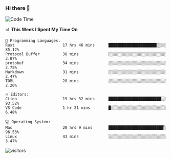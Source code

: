 ### Hi there 👋

<!--
**CrazyCollin/crazycollin** is a ✨ _special_ ✨ repository because its `README.md` (this file) appears on your GitHub profile.

Here are some ideas to get you started:

- 🔭 I’m currently working on ...
- 🌱 I’m currently learning ...
- 👯 I’m looking to collaborate on ...
- 🤔 I’m looking for help with ...
- 💬 Ask me about ...
- 📫 How to reach me: ...
- 😄 Pronouns: ...
- ⚡ Fun fact: ...
-->

<!--START_SECTION:waka-->
![Code Time](http://img.shields.io/badge/Code%20Time-117%20hrs%2020%20mins-blue)

📊 **This Week I Spent My Time On** 

```text
💬 Programming Languages: 
Rust                     17 hrs 46 mins      █████████████████████░░░░   85.12% 
Protocol Buffer          38 mins             ░░░░░░░░░░░░░░░░░░░░░░░░░   3.07% 
protobuf                 34 mins             ░░░░░░░░░░░░░░░░░░░░░░░░░   2.75% 
Markdown                 31 mins             ░░░░░░░░░░░░░░░░░░░░░░░░░   2.47% 
TOML                     28 mins             ░░░░░░░░░░░░░░░░░░░░░░░░░   2.26%

🔥 Editors: 
CLion                    19 hrs 32 mins      ███████████████████████░░   93.52% 
VS Code                  1 hr 21 mins        █░░░░░░░░░░░░░░░░░░░░░░░░   6.48%

💻 Operating System: 
Mac                      20 hrs 9 mins       ████████████████████████░   96.53% 
Linux                    43 mins             ░░░░░░░░░░░░░░░░░░░░░░░░░   3.47%

```


<!--END_SECTION:waka-->


![visitors](https://visitor-badge.glitch.me/badge?page_id=crazycollin.crazycollin&left_color=green&right_color=red)
